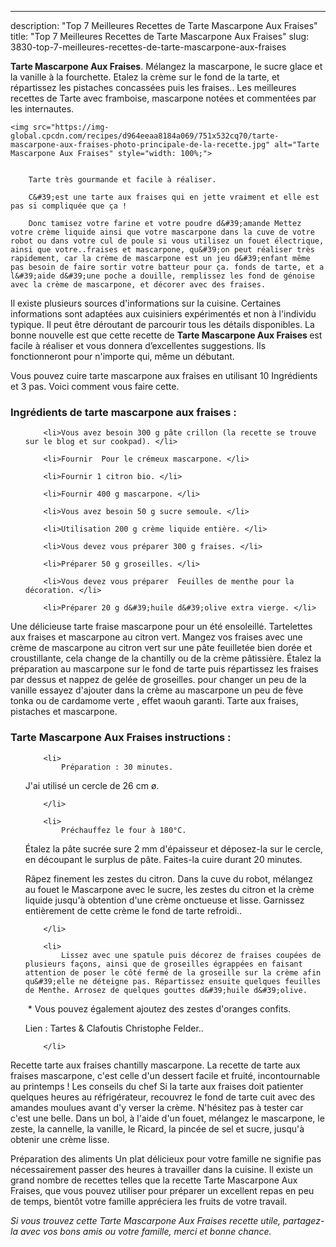 ---
description: "Top 7 Meilleures Recettes de Tarte Mascarpone Aux Fraises"
title: "Top 7 Meilleures Recettes de Tarte Mascarpone Aux Fraises"
slug: 3830-top-7-meilleures-recettes-de-tarte-mascarpone-aux-fraises

<p>
	<strong>Tarte Mascarpone Aux Fraises</strong>. 
	Mélangez la mascarpone, le sucre glace et la vanille à la fourchette. Etalez la crème sur le fond de la tarte, et répartissez les pistaches concassées puis les fraises.. Les meilleures recettes de Tarte avec framboise, mascarpone notées et commentées par les internautes.
</p>
<p>
	
	<img src="https://img-global.cpcdn.com/recipes/d964eeaa8184a069/751x532cq70/tarte-mascarpone-aux-fraises-photo-principale-de-la-recette.jpg" alt="Tarte Mascarpone Aux Fraises" style="width: 100%;">
	
	
		Tarte très gourmande et facile à réaliser.
	
		C&#39;est une tarte aux fraises qui en jette vraiment et elle est pas si compliquée que ça !
	
		Donc tamisez votre farine et votre poudre d&#39;amande Mettez votre crème liquide ainsi que votre mascarpone dans la cuve de votre robot ou dans votre cul de poule si vous utilisez un fouet électrique, ainsi que votre..fraises et mascarpone, qu&#39;on peut réaliser très rapidement, car la crème de mascarpone est un jeu d&#39;enfant même pas besoin de faire sortir votre batteur pour ça. fonds de tarte, et a l&#39;aide d&#39;une poche a douille, remplissez les fond de génoise avec la crème de mascarpone, et décorer avec des fraises.
	
</p>

Il existe plusieurs sources d'informations sur la cuisine. Certaines informations sont adaptées aux cuisiniers expérimentés et non à l'individu typique. Il peut être déroutant de parcourir tous les détails disponibles. La bonne nouvelle est que cette recette de <strong> Tarte Mascarpone Aux Fraises </strong> est facile à réaliser et vous donnera d’excellentes suggestions. Ils fonctionneront pour n'importe qui, même un débutant.

<!--inarticleads1-->

Vous pouvez cuire tarte mascarpone aux fraises en utilisant 10 Ingrédients et 3 pas. Voici comment vous faire cette.

<h3>Ingrédients de tarte mascarpone aux fraises :</h3>

<ol>
	
		<li>Vous avez besoin 300 g pâte crillon (la recette se trouve sur le blog et sur cookpad). </li>
	
		<li>Fournir  Pour le crémeux mascarpone. </li>
	
		<li>Fournir 1 citron bio. </li>
	
		<li>Fournir 400 g mascarpone. </li>
	
		<li>Vous avez besoin 50 g sucre semoule. </li>
	
		<li>Utilisation 200 g crème liquide entière. </li>
	
		<li>Vous devez vous préparer 300 g fraises. </li>
	
		<li>Préparer 50 g groseilles. </li>
	
		<li>Vous devez vous préparer  Feuilles de menthe pour la décoration. </li>
	
		<li>Préparer 20 g d&#39;huile d&#39;olive extra vierge. </li>
	
</ol>

Une délicieuse tarte fraise mascarpone pour un été ensoleillé. Tartelettes aux fraises et mascarpone au citron vert. Mangez vos fraises avec une crème de mascarpone au citron vert sur une pâte feuilletée bien dorée et croustillante, cela change de la chantilly ou de la crème pâtissière. Étalez la préparation au mascarpone sur le fond de tarte puis répartissez les fraises par dessus et nappez de gelée de groseilles. pour changer un peu de la vanille essayez d&#39;ajouter dans la crème au mascarpone un peu de fève tonka ou de cardamome verte , effet waouh garanti. Tarte aux fraises, pistaches et mascarpone. 

<!--inarticleads2-->

<h3>Tarte Mascarpone Aux Fraises instructions :</h3>

<ol>
	
		<li>
			Préparation : 30 minutes.

J&#39;ai utilisé un cercle de 26 cm ø.
			
			
		</li>
	
		<li>
			Préchauffez le four à 180°C.

Étalez la pâte sucrée sure 2 mm d&#39;épaisseur et déposez-la sur le cercle, en découpant le surplus de pâte. Faites-la cuire durant 20 minutes.

Râpez finement les zestes du citron. Dans la cuve du robot, mélangez au fouet le Mascarpone avec le sucre, les zestes du citron et la crème liquide jusqu&#39;à obtention d&#39;une crème onctueuse et lisse. Garnissez entièrement de cette crème le fond de tarte refroidi..
			
			
		</li>
	
		<li>
			Lissez avec une spatule puis décorez de fraises coupées de plusieurs façons, ainsi que de groseilles égrappées en faisant attention de poser le côté fermé de la groseille sur la crème afin qu&#39;elle ne déteigne pas. Répartissez ensuite quelques feuilles de Menthe. Arrosez de quelques gouttes d&#39;huile d&#39;olive.

 * Vous pouvez également ajoutez des zestes d&#39;oranges confits.

Lien : Tartes &amp; Clafoutis Christophe Felder..
			
			
		</li>
	
</ol>

Recette tarte aux fraises chantilly mascarpone. La recette de tarte aux fraises mascarpone, c&#39;est celle d&#39;un dessert facile et fruité, incontournable au printemps ! Les conseils du chef Si la tarte aux fraises doit patienter quelques heures au réfrigérateur, recouvrez le fond de tarte cuit avec des amandes moulues avant d&#39;y verser la crème. N&#39;hésitez pas à tester car c&#39;est une belle. Dans un bol, à l&#39;aide d&#39;un fouet, mélangez le mascarpone, le zeste, la cannelle, la vanille, le Ricard, la pincée de sel et sucre, jusqu&#39;à obtenir une crème lisse. 

<!--inarticleads1-->

<p>
Préparation des aliments Un plat délicieux pour votre famille ne signifie pas nécessairement passer des heures à travailler dans la cuisine. Il existe un grand nombre de recettes telles que la recette Tarte Mascarpone Aux Fraises, que vous pouvez utiliser pour préparer un excellent repas en peu de temps, bientôt votre famille appréciera les fruits de votre travail.
</p>

<p>
<i>Si vous trouvez cette Tarte Mascarpone Aux Fraises recette utile, partagez-la avec vos bons amis ou votre famille, merci et bonne chance.</i>
</p>
